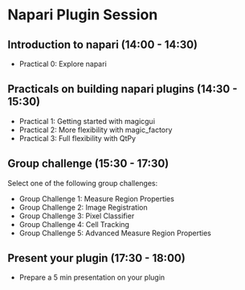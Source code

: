# Napari Plugin Session

## Introduction to napari (14:00 - 14:30)

- Practical 0: Explore napari

## Practicals on building napari plugins (14:30 - 15:30)

- Practical 1: Getting started with magicgui
- Practical 2: More flexibility with magic_factory
- Practical 3: Full flexibility with QtPy

## Group challenge (15:30 - 17:30)

Select one of the following group challenges:
- Group Challenge 1: Measure Region Properties
- Group Challenge 2: Image Registration
- Group Challenge 3: Pixel Classifier
- Group Challenge 4: Cell Tracking
- Group Challenge 5: Advanced Measure Region Properties

## Present your plugin (17:30 - 18:00)

- Prepare a 5 min presentation on your plugin 
